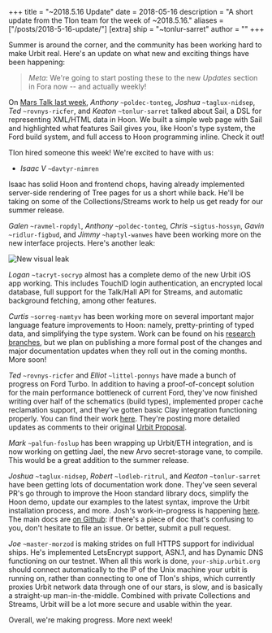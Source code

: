 +++
title = "~2018.5.16 Update"
date = 2018-05-16
description = "A short update from the Tlon team for the week of ~2018.5.16."
aliases = ["/posts/2018-5-16-update/"]
[extra]
ship = "~tonlur-sarret"
author = ""
+++

Summer is around the corner, and the community has been working hard to make Urbit real. Here's an update on what new and exciting things have been happening:

> _Meta_: We're going to start posting these to the new *Updates* section in Fora now -- and actually weekly!

On [Mars Talk last week](https://www.youtube.com/watch?v=gBd0TZyz_HE), *Anthony* `~poldec-tonteg`, *Joshua* `~taglux-nidsep`, *Ted* `~rovnys-ricfer`, and *Keaton* `~tonlur-sarret` talked about Sail, a DSL for representing XML/HTML data in Hoon. We built a simple web page with Sail and highlighted what features Sail gives you, like Hoon's type system, the Ford build system, and full access to Hoon programming inline. Check it out!

Tlon hired someone this week! We're excited to have with us:

- *Isaac V* `~davtyr-nimren`

Isaac has solid Hoon and frontend chops, having already implemented server-side rendering of Tree pages for us a short while back. He'll be taking on some of the Collections/Streams work to help us get ready for our summer release.

*Galen* `~ravmel-ropdyl`, *Anthony* `~poldec-tonteg`, *Chris* `~sigtus-hossyn`, *Gavin* `~ridlur-figbud`, and *Jimmy* `~haptyl-wanwes` have been working more on the new interface projects. Here's another leak:

![New visual leak](https://media.urbit.org/fora/updates/~2018.5.15-Update-1.png)

*Logan* `~tacryt-socryp` almost has a complete demo of the new Urbit iOS app working. This includes TouchID login authentication, an encrypted local database, full support for the Talk/Hall API for Streams, and automatic background fetching, among other features.

*Curtis* `~sorreg-namtyv` has been working more on several important major language feature improvements to Hoon: namely, pretty-printing of typed data, and simplifying the type system. Work can be found on his [research branches](https://github.com/cgyarvin/arvo), but we plan on publishing a more formal post of the changes and major documentation updates when they roll out in the coming months. More soon!

*Ted* `~rovnys-ricfer` and *Elliot* `~littel-ponnys` have made a bunch of progress on Ford Turbo. In addition to having a proof-of-concept solution for the main performance bottleneck of current Ford, they've now finished writing over half of the schematics (build types), implemented proper cache reclamation support, and they've gotten basic Clay integration functioning properly. You can find their work [here](https://github.com/urbit/arvo/tree/ford-turbo). They're posting more detailed updates as comments to their original [Urbit Proposal](https://fora.urbit.org/proposals/posts/~2018.3.15..04.24.35..a47f~/).

*Mark* `~palfun-foslup` has been wrapping up Urbit/ETH integration, and is now working on getting Jael, the new Arvo secret-storage vane, to compile. This would be a great addition to the summer release.

*Joshua* `~taglux-nidsep`, *Robert* `~lodleb-ritrul`, and *Keaton* `~tonlur-sarret` have been getting lots of
documentation work done. They've seen several PR's go through to improve the Hoon standard library docs, simplify the
Hoon demo, update our examples to the latest syntax, improve the Urbit installation process, and more. Josh's
work-in-progress is happening [here](https://github.com/joshuareagan/doc-drafts/). The main docs are [on
Github](https://github.com/urbit/docs): if there's a piece of doc that's confusing to you, don't hesitate to file an
issue. Or better, submit a pull request.

*Joe* `~master-morzod` is making strides on full HTTPS support for individual ships. He's implemented LetsEncrypt
support, ASN.1, and has Dynamic DNS functioning on our testnet. When all this work is done, `your-ship.urbit.org` should
connect automatically to the IP of the Unix machine your urbit is running on, rather than connecting to one of Tlon's
ships, which currently proxies Urbit network data through one of our stars, is slow, and is basically a straight-up
man-in-the-middle. Combined with private Collections and Streams, Urbit will be a lot more secure and usable within the
year.

Overall, we're making progress. More next week!

